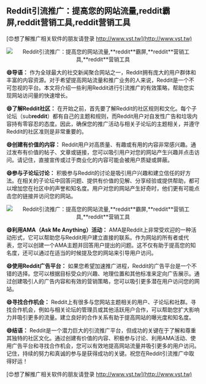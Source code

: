 ## **Reddit引流推广：提高您的网站流量,**reddit**霸屏,**reddit**营销工具,**reddit**营销工具**

[😍想了解推广相关软件的朋友请登录 http://www.vst.tw](http://www.vst.tw)

 <center><img src="https://vst.tw/MP4/tuiguang/png/6.png" alt="Reddit引流推广：提高您的网站流量,**reddit**霸屏,**reddit**营销工具,**reddit**营销工具"></center>

**😄导语：**
作为全球最大的社交新闻聚合网站之一，Reddit拥有庞大的用户群体和丰富的内容资源。对于希望提高网站流量和推广业务的人来说，Reddit是一个不可忽视的平台。本文将介绍一些利用Reddit进行引流推广的有效策略，帮助您实现网站访问量的快速增长。

**😄了解Reddit社区：**
在开始之前，首先要了解Reddit的社区规则和文化。每个子论坛（sub**reddit**）都有自己的主题和规则，而Reddit用户对自发性广告和垃圾内容持有零容忍的态度。因此，确保您的推广活动与相关子论坛的主题相关，并遵守Reddit的社区准则是非常重要的。

**😄创建有价值的内容：**
Reddit用户对高质量、有趣或有用的内容非常感兴趣。通过发布有价值的帖子、文章或链接，您可以吸引用户对您的网站产生兴趣并点击访问。请记住，直接宣传或过于商业化的内容可能会被用户质疑或屏蔽。

**😄参与子论坛讨论：**
积极参与Reddit的讨论是吸引用户兴趣和建立信任的好方法。在相关的子论坛中回答问题、提供有价值的见解、分享经验或提供帮助，都可以增加您在社区中的声誉和知名度。用户对您的网站产生好奇时，他们更有可能点击您的链接并访问您的网站。

 <center><img src="https://vst.tw/MP4/tuiguang/png/0.png" alt="Reddit引流推广：提高您的网站流量,**reddit**霸屏,**reddit**营销工具,**reddit**营销工具"></center>

**😄利用AMA（Ask Me Anything）活动：**
AMA是Reddit上非常受欢迎的一种活动形式，它可以帮助您与Reddit用户建立直接的联系。作为网站的所有者或代表，您可以创建一个AMA主题并回答用户提出的问题。这不仅有助于提高您的知名度，还可以通过在适当的时候提及您的网站来引导用户访问。

**😄使用Reddit广告平台：**
如果您希望加速推广进程，Reddit的广告平台是一个不错的选择。您可以根据目标受众的兴趣、地理位置和其他标准来定向广告展示。通过创建吸引人的广告内容和有效的营销策略，您可以吸引更多潜在用户访问您的网站。

**😄寻找合作机会：**
Reddit上有很多与您网站主题相关的用户、子论坛和社群。寻找合作机会，例如与相关论坛的管理员或其他活跃用户合作，可以帮助您扩大影响力并吸引更多的流量。建立良好的合作关系有助于提高网站的曝光度和知名度。

**😄结语：**
Reddit是一个潜力巨大的引流推广平台，但成功的关键在于了解和尊重其独特的社区文化。通过创建有价值的内容、积极参与讨论、利用AMA活动、使用广告平台和寻找合作机会，您可以有效地提高网站流量并吸引更多的用户访问。记住，持续的努力和真诚的参与是获得成功的关键。祝您在Reddit引流推广中取得好运！

[😍想了解推广相关软件的朋友请登录 http://www.vst.tw](http://www.vst.tw)



